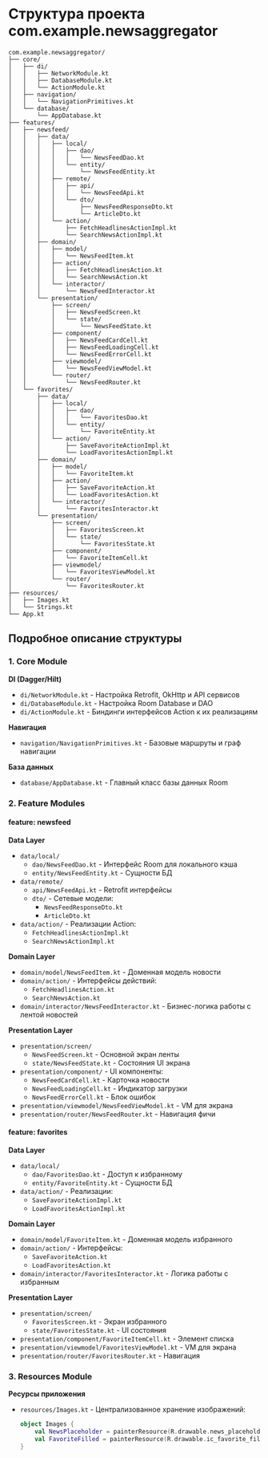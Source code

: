 
# Структура проекта com.example.newsaggregator

```
com.example.newsaggregator/
├── core/
│   ├── di/
│   │   ├── NetworkModule.kt
│   │   ├── DatabaseModule.kt
│   │   └── ActionModule.kt
│   ├── navigation/
│   │   └── NavigationPrimitives.kt
│   └── database/
│       └── AppDatabase.kt
├── features/
│   ├── newsfeed/
│   │   ├── data/
│   │   │   ├── local/
│   │   │   │   ├── dao/
│   │   │   │   │   └── NewsFeedDao.kt
│   │   │   │   └── entity/
│   │   │   │       └── NewsFeedEntity.kt
│   │   │   ├── remote/
│   │   │   │   ├── api/
│   │   │   │   │   └── NewsFeedApi.kt
│   │   │   │   └── dto/
│   │   │   │       ├── NewsFeedResponseDto.kt
│   │   │   │       └── ArticleDto.kt
│   │   │   └── action/
│   │   │       ├── FetchHeadlinesActionImpl.kt
│   │   │       └── SearchNewsActionImpl.kt
│   │   ├── domain/
│   │   │   ├── model/
│   │   │   │   └── NewsFeedItem.kt
│   │   │   ├── action/
│   │   │   │   ├── FetchHeadlinesAction.kt
│   │   │   │   └── SearchNewsAction.kt
│   │   │   └── interactor/
│   │   │       └── NewsFeedInteractor.kt
│   │   └── presentation/
│   │       ├── screen/
│   │       │   ├── NewsFeedScreen.kt
│   │       │   └── state/
│   │       │       └── NewsFeedState.kt
│   │       ├── component/
│   │       │   ├── NewsFeedCardCell.kt
│   │       │   ├── NewsFeedLoadingCell.kt
│   │       │   └── NewsFeedErrorCell.kt
│   │       ├── viewmodel/
│   │       │   └── NewsFeedViewModel.kt
│   │       └── router/
│   │           └── NewsFeedRouter.kt
│   └── favorites/
│       ├── data/
│       │   ├── local/
│       │   │   ├── dao/
│       │   │   │   └── FavoritesDao.kt
│       │   │   └── entity/
│       │   │       └── FavoriteEntity.kt
│       │   └── action/
│       │       ├── SaveFavoriteActionImpl.kt
│       │       └── LoadFavoritesActionImpl.kt
│       ├── domain/
│       │   ├── model/
│       │   │   └── FavoriteItem.kt
│       │   ├── action/
│       │   │   ├── SaveFavoriteAction.kt
│       │   │   └── LoadFavoritesAction.kt
│       │   └── interactor/
│       │       └── FavoritesInteractor.kt
│       └── presentation/
│           ├── screen/
│           │   ├── FavoritesScreen.kt
│           │   └── state/
│           │       └── FavoritesState.kt
│           ├── component/
│           │   └── FavoriteItemCell.kt
│           ├── viewmodel/
│           │   └── FavoritesViewModel.kt
│           └── router/
│               └── FavoritesRouter.kt
├── resources/
│   ├── Images.kt
│   └── Strings.kt
└── App.kt
```

## Подробное описание структуры

### 1. Core Module

**DI (Dagger/Hilt)**
- `di/NetworkModule.kt` - Настройка Retrofit, OkHttp и API сервисов
- `di/DatabaseModule.kt` - Настройка Room Database и DAO
- `di/ActionModule.kt` - Биндинги интерфейсов Action к их реализациям

**Навигация**
- `navigation/NavigationPrimitives.kt` - Базовые маршруты и граф навигации

**База данных**
- `database/AppDatabase.kt` - Главный класс базы данных Room

### 2. Feature Modules

#### feature: newsfeed

**Data Layer**
- `data/local/`
    - `dao/NewsFeedDao.kt` - Интерфейс Room для локального кэша
    - `entity/NewsFeedEntity.kt` - Сущности БД
- `data/remote/`
    - `api/NewsFeedApi.kt` - Retrofit интерфейсы
    - `dto/` - Сетевые модели:
        - `NewsFeedResponseDto.kt`
        - `ArticleDto.kt`
- `data/action/` - Реализации Action:
    - `FetchHeadlinesActionImpl.kt`
    - `SearchNewsActionImpl.kt`

**Domain Layer**
- `domain/model/NewsFeedItem.kt` - Доменная модель новости
- `domain/action/` - Интерфейсы действий:
    - `FetchHeadlinesAction.kt`
    - `SearchNewsAction.kt`
- `domain/interactor/NewsFeedInteractor.kt` - Бизнес-логика работы с лентой новостей

**Presentation Layer**
- `presentation/screen/`
    - `NewsFeedScreen.kt` - Основной экран ленты
    - `state/NewsFeedState.kt` - Состояния UI экрана
- `presentation/component/` - UI компоненты:
    - `NewsFeedCardCell.kt` - Карточка новости
    - `NewsFeedLoadingCell.kt` - Индикатор загрузки
    - `NewsFeedErrorCell.kt` - Блок ошибок
- `presentation/viewmodel/NewsFeedViewModel.kt` - VM для экрана
- `presentation/router/NewsFeedRouter.kt` - Навигация фичи

#### feature: favorites

**Data Layer**
- `data/local/`
    - `dao/FavoritesDao.kt` - Доступ к избранному
    - `entity/FavoriteEntity.kt` - Сущности БД
- `data/action/` - Реализации:
    - `SaveFavoriteActionImpl.kt`
    - `LoadFavoritesActionImpl.kt`

**Domain Layer**
- `domain/model/FavoriteItem.kt` - Доменная модель избранного
- `domain/action/` - Интерфейсы:
    - `SaveFavoriteAction.kt`
    - `LoadFavoritesAction.kt`
- `domain/interactor/FavoritesInteractor.kt` - Логика работы с избранным

**Presentation Layer**
- `presentation/screen/`
    - `FavoritesScreen.kt` - Экран избранного
    - `state/FavoritesState.kt` - UI состояния
- `presentation/component/FavoriteItemCell.kt` - Элемент списка
- `presentation/viewmodel/FavoritesViewModel.kt` - VM для экрана
- `presentation/router/FavoritesRouter.kt` - Навигация

### 3. Resources Module

**Ресурсы приложения**
- `resources/Images.kt` - Централизованное хранение изображений:
  ```kotlin
  object Images {
      val NewsPlaceholder = painterResource(R.drawable.news_placeholder)
      val FavoriteFilled = painterResource(R.drawable.ic_favorite_filled)
  }
  ```